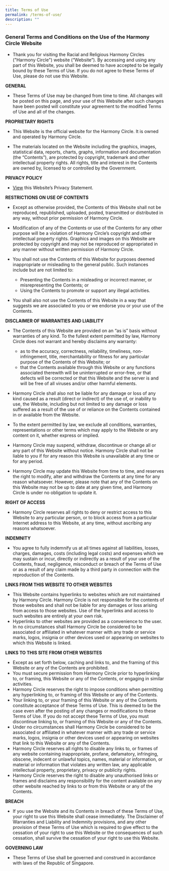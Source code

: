 ```yaml
---
title: Terms of Use
permalink: /terms-of-use/
description: ""
---
```

### **General Terms and Conditions on the Use of the Harmony Circle Website**

* Thank you for visiting the Racial and Religious Harmony Circles ("Harmony Circle") website (“Website”). By accessing and using any part of this Website, you shall be deemed to have accepted to be legally bound by these Terms of Use. If you do not agree to these Terms of Use, please do not use this Website.

**GENERAL**

* These Terms of Use may be changed from time to time. All changes will be posted on this page, and your use of this Website after such changes have been posted will constitute your agreement to the modified Terms of Use and all of the changes.

**PROPRIETARY RIGHTS**

* This Website is the official website for the Harmony Circle. It is owned and operated by Harmony Circle.

* The materials located on the Website including the graphics, images, statistical data, reports, charts, graphs, information and documentation (the “Contents”), are protected by copyright, trademark and other intellectual property rights. All rights, title and interest in the Contents are owned by, licensed to or controlled by the Government.

**PRIVACY POLICY**

* [View](https://www.harmonycircle.sg/privacy/) this Website’s Privacy Statement.

**RESTRICTIONS ON USE OF CONTENTS**

* Except as otherwise provided, the Contents of this Website shall not be reproduced, republished, uploaded, posted, transmitted or distributed in any way, without prior permission of Harmony Circle.

* Modification of any of the Contents or use of the Contents for any other purpose will be a violation of Harmony Circle’s copyright and other intellectual property rights. Graphics and images on this Website are protected by copyright and may not be reproduced or appropriated in any manner without written permission of Harmony Circle.

* You shall not use the Contents of this Website for purposes deemed inappropriate or misleading to the general public. Such instances include but are not limited to:
	* Presenting the Contents in a misleading or incorrect manner, or misrepresenting the Contents; or
	* Using the Contents to promote or support any illegal activities.

* You shall also not use the Contents of this Website in a way that suggests we are associated to you or we endorse you or your use of the Contents.

**DISCLAIMER OF WARRANTIES AND LIABILITY**

* The Contents of this Website are provided on an “as is” basis without warranties of any kind. To the fullest extent permitted by law, Harmony Circle does not warrant and hereby disclaims any warranty:
	* as to the accuracy, correctness, reliability, timeliness, non-infringement, title, merchantability or fitness for any particular purpose of the Contents of this Website; or
	* that the Contents available through this Website or any functions associated therewith will be uninterrupted or error-free, or that defects will be corrected or that this Website and the server is and will be free of all viruses and/or other harmful elements.
	
* Harmony Circle shall also not be liable for any damage or loss of any kind caused as a result (direct or indirect) of the use of, or inability to use, the Website, including but not limited to any damage or loss suffered as a result of the use of or reliance on the Contents contained in or available from the Website.
* To the extent permitted by law, we exclude all conditions, warranties, representations or other terms which may apply to the Website or any content on it, whether express or implied.
* Harmony Circle may suspend, withdraw, discontinue or change all or any part of this Website without notice. Harmony Circle shall not be liable to you if for any reason this Website is unavailable at any time or for any period.
* Harmony Circle may update this Website from time to time, and reserves the right to modify, alter and withdraw the Contents at any time for any reason whatsoever. However, please note that any of the Contents on this Website may not be up to date at any given time, and Harmony Circle is under no obligation to update it.

**RIGHT OF ACCESS**

* Harmony Circle reserves all rights to deny or restrict access to this Website to any particular person, or to block access from a particular Internet address to this Website, at any time, without ascribing any reasons whatsoever.

**INDEMNITY**

* You agree to fully indemnify us at all times against all liabilities, losses, charges, damages, costs (including legal costs) and expenses which we may sustain or incur, directly or indirectly as a result of your use of the Contents, fraud, negligence, misconduct or breach of the Terms of Use or as a result of any claim made by a third party in connection with the reproduction of the Contents.

**LINKS FROM THIS WEBSITE TO OTHER WEBSITES**

* This Website contains hyperlinks to websites which are not maintained by Harmony Circle. Harmony Circle is not responsible for the contents of those websites and shall not be liable for any damages or loss arising from access to those websites. Use of the hyperlinks and access to such websites are entirely at your own risk.
* Hyperlinks to other websites are provided as a convenience to the user. In no circumstances shall Harmony Circle be considered to be associated or affiliated in whatever manner with any trade or service marks, logos, insignia or other devices used or appearing on websites to which this Website is linked.

**LINKS TO THIS SITE FROM OTHER WEBSITES**

* Except as set forth below, caching and links to, and the framing of this Website or any of the Contents are prohibited.
* You must secure permission from Harmony Circle prior to hyperlinking to, or framing, this Website or any of the Contents, or engaging in similar activities.
* Harmony Circle reserves the right to impose conditions when permitting any hyperlinking to, or framing of this Website or any of the Contents.
* Your linking to, or your framing of this Website or any of the Contents constitute acceptance of these Terms of Use. This is deemed to be the case even after the posting of any changes or modifications to these Terms of Use. If you do not accept these Terms of Use, you must discontinue linking to, or framing of this Website or any of the Contents.
* Under no circumstances shall Harmony Circle be considered to be associated or affiliated in whatever manner with any trade or service marks, logos, insignia or other devices used or appearing on websites that link to this Website or any of the Contents.
* Harmony Circle reserves all rights to disable any links to, or frames of any website containing inappropriate, profane, defamatory, infringing, obscene, indecent or unlawful topics, names, material or information, or material or information that violates any written law, any applicable intellectual property, proprietary, privacy or publicity rights.
* Harmony Circle reserves the right to disable any unauthorised links or frames and disclaims any responsibility for the content available on any other website reached by links to or from this Website or any of the Contents.

**BREACH**

* If you use the Website and its Contents in breach of these Terms of Use, your right to use this Website shall cease immediately. The Disclaimer of Warranties and Liability and Indemnity provisions, and any other provision of these Terms of Use which is required to give effect to the cessation of your right to use this Website or the consequences of such cessation, shall survive the cessation of your right to use this Website.

**GOVERNING LAW**

* These Terms of Use shall be governed and construed in accordance with laws of the Republic of Singapore.